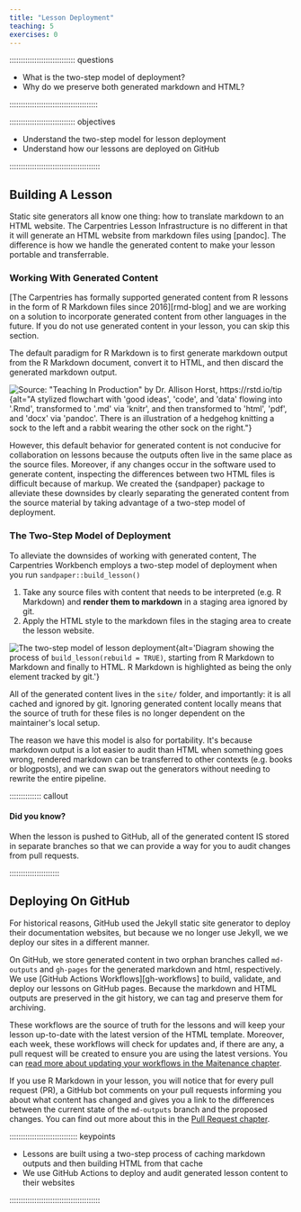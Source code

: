 ```yaml
---
title: "Lesson Deployment"
teaching: 5
exercises: 0
---
```


::::::::::::::::::::::::::::: questions

 - What is the two-step model of deployment?
 - Why do we preserve both generated markdown and HTML?

:::::::::::::::::::::::::::::::::::::::

::::::::::::::::::::::::::::: objectives

 - Understand the two-step model for lesson deployment
 - Understand how our lessons are deployed on GitHub

::::::::::::::::::::::::::::::::::::::::

## Building A Lesson

Static site generators all know one thing: how to translate markdown to an HTML
website. The Carpentries Lesson Infrastructure is no different in that it will
generate an HTML website from markdown files using [pandoc]. The difference is
how we handle the generated content to make your lesson portable and
transferrable.

### Working With Generated Content

[The Carpentries has formally supported generated content from R lessons in the
form of R Markdown files since 2016][rmd-blog] and we are working on a solution
to incorporate generated content from other languages in the future. If you do
not use generated content in your lesson, you can skip this section.

The default paradigm for R Markdown is to first generate markdown output from
the R Markdown document, convert it to HTML, and then discard the generated
markdown output.

![Source: "Teaching In Production" by Dr. Allison Horst,
<https://rstd.io/tip>](https://github.com/rstudio-education/teaching-in-production/raw/master/slides/images/rmd_flowchart.png){alt="A
stylized flowchart with 'good ideas', 'code', and 'data' flowing into '.Rmd',
transformed to '.md' via 'knitr', and then transformed to 'html', 'pdf', and
'docx' via 'pandoc'. There is an illustration of a hedgehog knitting a sock to
the left and a rabbit wearing the other sock on the right."}

However, this default behavior for generated content is not conducive for
collaboration on lessons because the outputs often live in the same place as
the source files. Moreover, if any changes occur in the software used to
generate content, inspecting the differences between two HTML files is
difficult because of markup. We created the {sandpaper} package to alleviate
these downsides by clearly separating the generated content from the source 
material by taking advantage of a two-step model of deployment.

### The Two-Step Model of Deployment

To alleviate the downsides of working with generated content, The Carpentries
Workbench employs a two-step model of deployment when you run
`sandpaper::build_lesson()`

1. Take any source files with content that needs to be interpreted (e.g. 
   R Markdown) and **render them to markdown** in a staging area ignored by git. 
2. Apply the HTML style to the markdown files in the staging area to create the
   lesson website.

![The two-step model of lesson deployment](https://zkamvar.github.io/stunning-barnacle/img/local-flow.dot.svg){alt='Diagram showing the process of `build_lesson(rebuild = TRUE)`, starting from R Markdown to Markdown and finally to HTML. R Markdown is highlighted as being the only element tracked by git.'}

All of the generated content lives in the `site/` folder, and importantly: it
is all cached and ignored by git. Ignoring generated content locally means that
the source of truth for these files is no longer dependent on the maintainer's
local setup. 

The reason we have this model is also for portability. It's because markdown
output is a lot easier to audit than HTML when something goes wrong, rendered
markdown can be transferred to other contexts (e.g. books or blogposts), and we
can swap out the generators without needing to rewrite the entire pipeline.

:::::::::::::: callout

#### Did you know?

When the lesson is pushed to GitHub, all of the generated content IS stored in
separate branches so that we can provide a way for you to audit changes from 
pull requests. 

::::::::::::::::::::::

## Deploying On GitHub

For historical reasons, GitHub used the Jekyll static site generator to deploy
their documentation websites, but because we no longer use Jekyll, we we deploy
our sites in a different manner.

On GitHub, we store generated content in two orphan branches called
`md-outputs` and `gh-pages` for the generated markdown and html, respectively.
We use [GitHub Actions Workflows][gh-workflows] to build, validate, and deploy
our lessons on GitHub pages. Because the markdown and HTML outputs are preserved
in the git history, we can tag and preserve them for archiving.

These workflows are the source of truth for the lessons and will keep your
lesson up-to-date with the latest version of the HTML template. Moreover, each
week, these workflows will check for updates and, if there are any, a pull
request will be created to ensure you are using the latest versions. You can
[read more about updating your workflows in the Maitenance chapter](update.Rmd).

If you use R Markdown in your lesson, you will notice that for every pull
request (PR), a GitHub bot comments on your pull requests informing you about
what content has changed and gives you a link to the differences between the
current state of the `md-outputs` branch and the proposed changes. You can find
out more about this in the [Pull Request chapter](pull-request.md).

:::::::::::::::::::::::::::::: keypoints

 - Lessons are built using a two-step process of caching markdown outputs and then building HTML from that cache
 - We use GitHub Actions to deploy and audit generated lesson content to their websites

::::::::::::::::::::::::::::::::::::::::


